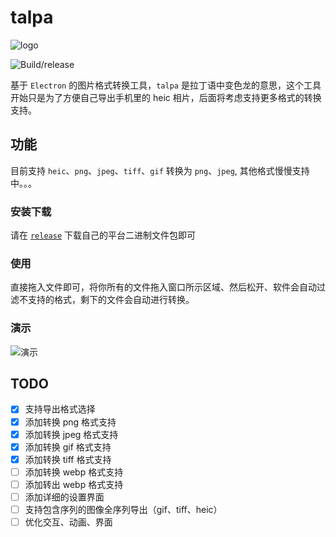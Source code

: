 # talpa

![logo](https://github.com/yinxulai/talpa/blob/desgin/assets/logo/64x64.png)

![Build/release](https://github.com/yinxulai/talpa/workflows/Build/release/badge.svg)

基于 `Electron` 的图片格式转换工具，`talpa` 是拉丁语中变色龙的意思，这个工具开始只是为了方便自己导出手机里的 heic 相片，后面将考虑支持更多格式的转换支持。

## 功能

目前支持 `heic`、`png`、`jpeg`、`tiff`、`gif` 转换为 `png`、`jpeg`, 其他格式慢慢支持中。。。

### 安装下载

  请在 [`release`](https://github.com/yinxulai/talpa/releases) 下载自己的平台二进制文件包即可

### 使用

直接拖入文件即可，将你所有的文件拖入窗口所示区域、然后松开、软件会自动过滤不支持的格式，剩下的文件会自动进行转换。

### 演示

![演示](https://github.com/yinxulai/talpa/blob/desgin/assets/preview.gif)

## TODO
 * [x] 支持导出格式选择
 * [x] 添加转换 png 格式支持
 * [x] 添加转换 jpeg 格式支持
 * [x] 添加转换 gif 格式支持
 * [x] 添加转换 tiff 格式支持
 * [ ] 添加转换 webp 格式支持
 * [ ] 添加转出 webp 格式支持
 * [ ] 添加详细的设置界面
 * [ ] 支持包含序列的图像全序列导出（gif、tiff、heic）
 * [ ] 优化交互、动画、界面
